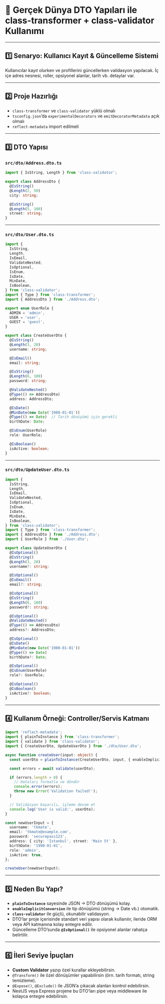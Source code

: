 
# 🚀 Gerçek Dünya DTO Yapıları ile class-transformer + class-validator Kullanımı

---

## 1️⃣ Senaryo: Kullanıcı Kayıt & Güncelleme Sistemi

Kullanıcılar kayıt olurken ve profillerini güncellerken validasyon yapılacak. İç içe adres nesnesi, roller, opsiyonel alanlar, tarih vb. detaylar var.

---

## 2️⃣ Proje Hazırlığı

- `class-transformer` ve `class-validator` yüklü olmalı
- `tsconfig.json`’da `experimentalDecorators` ve `emitDecoratorMetadata` açık olmalı
- `reflect-metadata` import edilmeli

---

## 3️⃣ DTO Yapısı

### `src/dto/Address.dto.ts`

```ts
import { IsString, Length } from 'class-validator';

export class AddressDto {
  @IsString()
  @Length(2, 50)
  city: string;

  @IsString()
  @Length(5, 100)
  street: string;
}
```

---

### `src/dto/User.dto.ts`

```ts
import {
  IsString,
  Length,
  IsEmail,
  ValidateNested,
  IsOptional,
  IsEnum,
  IsDate,
  MinDate,
  IsBoolean,
} from 'class-validator';
import { Type } from 'class-transformer';
import { AddressDto } from './Address.dto';

export enum UserRole {
  ADMIN = 'admin',
  USER = 'user',
  GUEST = 'guest',
}

export class CreateUserDto {
  @IsString()
  @Length(3, 20)
  username: string;

  @IsEmail()
  email: string;

  @IsString()
  @Length(6, 100)
  password: string;

  @ValidateNested()
  @Type(() => AddressDto)
  address: AddressDto;

  @IsDate()
  @MinDate(new Date('1900-01-01'))
  @Type(() => Date)  // Tarih dönüşümü için gerekli
  birthDate: Date;

  @IsEnum(UserRole)
  role: UserRole;

  @IsBoolean()
  isActive: boolean;
}
```

---

### `src/dto/UpdateUser.dto.ts`

```ts
import {
  IsString,
  Length,
  IsEmail,
  ValidateNested,
  IsOptional,
  IsEnum,
  IsDate,
  MinDate,
  IsBoolean,
} from 'class-validator';
import { Type } from 'class-transformer';
import { AddressDto } from './Address.dto';
import { UserRole } from './User.dto';

export class UpdateUserDto {
  @IsOptional()
  @IsString()
  @Length(3, 20)
  username?: string;

  @IsOptional()
  @IsEmail()
  email?: string;

  @IsOptional()
  @IsString()
  @Length(6, 100)
  password?: string;

  @IsOptional()
  @ValidateNested()
  @Type(() => AddressDto)
  address?: AddressDto;

  @IsOptional()
  @IsDate()
  @MinDate(new Date('1900-01-01'))
  @Type(() => Date)
  birthDate?: Date;

  @IsOptional()
  @IsEnum(UserRole)
  role?: UserRole;

  @IsOptional()
  @IsBoolean()
  isActive?: boolean;
}
```

---

## 4️⃣ Kullanım Örneği: Controller/Servis Katmanı

```ts
import 'reflect-metadata';
import { plainToInstance } from 'class-transformer';
import { validate } from 'class-validator';
import { CreateUserDto, UpdateUserDto } from './dto/User.dto';

async function createUser(input: object) {
  const userDto = plainToInstance(CreateUserDto, input, { enableImplicitConversion: true });

  const errors = await validate(userDto);

  if (errors.length > 0) {
    // Hataları formatla ve döndür
    console.error(errors);
    throw new Error('Validation failed!');
  }

  // Validasyon başarılı, işleme devam et
  console.log('User is valid:', userDto);
}

const newUserInput = {
  username: 'tkmate',
  email: 'tkmate@example.com',
  password: 'securepass123',
  address: { city: 'Istanbul', street: 'Main St' },
  birthDate: '1990-01-01',
  role: 'admin',
  isActive: true,
};

createUser(newUserInput);
```

---

## 5️⃣ Neden Bu Yapı?

- **`plainToInstance`** sayesinde JSON → DTO dönüşümü kolay.
- **`enableImplicitConversion`** ile tip dönüşümü (string → Date vb.) otomatik.
- **`class-validator`** ile güçlü, okunabilir validasyon.
- DTO’lar proje içerisinde standart veri yapısı olarak kullanılır, ileride ORM veya API katmanına kolay entegre edilir.
- Güncelleme DTO’sunda **`@IsOptional()`** ile opsiyonel alanlar rahatça belirtilir.

---

## 6️⃣ İleri Seviye İpuçları

- **Custom Validator** yazıp özel kurallar ekleyebilirsin.
- `@Transform()` ile özel dönüşümler yapabilirsin (örn. tarih formatı, string temizleme).
- `@Expose()`, `@Exclude()` ile JSON’a çıkacak alanları kontrol edebilirsin.
- NestJS veya Express projene bu DTO’ları pipe veya middleware ile kolayca entegre edebilirsin.
